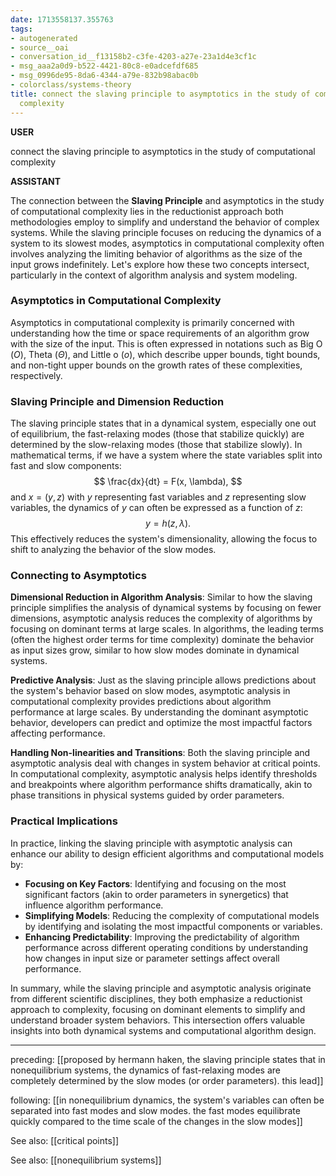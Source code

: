 ```yaml
---
date: 1713558137.355763
tags:
- autogenerated
- source__oai
- conversation_id__f13158b2-c3fe-4203-a27e-23a1d4e3cf1c
- msg_aaa2a0d9-b522-4421-80c8-e0adcefdf685
- msg_0996de95-8da6-4344-a79e-832b98abac0b
- colorclass/systems-theory
title: connect the slaving principle to asymptotics in the study of computational
  complexity
---
```


**USER**

connect the slaving principle to asymptotics in the study of computational complexity


**ASSISTANT**

The connection between the **Slaving Principle** and asymptotics in the study of computational complexity lies in the reductionist approach both methodologies employ to simplify and understand the behavior of complex systems. While the slaving principle focuses on reducing the dynamics of a system to its slowest modes, asymptotics in computational complexity often involves analyzing the limiting behavior of algorithms as the size of the input grows indefinitely. Let's explore how these two concepts intersect, particularly in the context of algorithm analysis and system modeling.

### Asymptotics in Computational Complexity

Asymptotics in computational complexity is primarily concerned with understanding how the time or space requirements of an algorithm grow with the size of the input. This is often expressed in notations such as Big O ($O$), Theta ($\Theta$), and Little o ($o$), which describe upper bounds, tight bounds, and non-tight upper bounds on the growth rates of these complexities, respectively.

### Slaving Principle and Dimension Reduction

The slaving principle states that in a dynamical system, especially one out of equilibrium, the fast-relaxing modes (those that stabilize quickly) are determined by the slow-relaxing modes (those that stabilize slowly). In mathematical terms, if we have a system where the state variables split into fast and slow components:
$$
\frac{dx}{dt} = F(x, \lambda),
$$
and $x = (y, z)$ with $y$ representing fast variables and $z$ representing slow variables, the dynamics of $y$ can often be expressed as a function of $z$:
$$
y = h(z, \lambda).
$$
This effectively reduces the system's dimensionality, allowing the focus to shift to analyzing the behavior of the slow modes.

### Connecting to Asymptotics

**Dimensional Reduction in Algorithm Analysis**: Similar to how the slaving principle simplifies the analysis of dynamical systems by focusing on fewer dimensions, asymptotic analysis reduces the complexity of algorithms by focusing on dominant terms at large scales. In algorithms, the leading terms (often the highest order terms for time complexity) dominate the behavior as input sizes grow, similar to how slow modes dominate in dynamical systems.

**Predictive Analysis**: Just as the slaving principle allows predictions about the system's behavior based on slow modes, asymptotic analysis in computational complexity provides predictions about algorithm performance at large scales. By understanding the dominant asymptotic behavior, developers can predict and optimize the most impactful factors affecting performance.

**Handling Non-linearities and Transitions**: Both the slaving principle and asymptotic analysis deal with changes in system behavior at critical points. In computational complexity, asymptotic analysis helps identify thresholds and breakpoints where algorithm performance shifts dramatically, akin to phase transitions in physical systems guided by order parameters.

### Practical Implications

In practice, linking the slaving principle with asymptotic analysis can enhance our ability to design efficient algorithms and computational models by:
- **Focusing on Key Factors**: Identifying and focusing on the most significant factors (akin to order parameters in synergetics) that influence algorithm performance.
- **Simplifying Models**: Reducing the complexity of computational models by identifying and isolating the most impactful components or variables.
- **Enhancing Predictability**: Improving the predictability of algorithm performance across different operating conditions by understanding how changes in input size or parameter settings affect overall performance.

In summary, while the slaving principle and asymptotic analysis originate from different scientific disciplines, they both emphasize a reductionist approach to complexity, focusing on dominant elements to simplify and understand broader system behaviors. This intersection offers valuable insights into both dynamical systems and computational algorithm design.


---

preceding: [[proposed by hermann haken, the slaving principle states that in nonequilibrium systems, the dynamics of fast-relaxing modes are completely determined by the slow modes (or order parameters). this lead]]  


following: [[in nonequilibrium dynamics, the system's variables can often be separated into fast modes and slow modes. the fast modes equilibrate quickly compared to the time scale of the changes in the slow modes]]

See also: [[critical points]]


See also: [[nonequilibrium systems]]